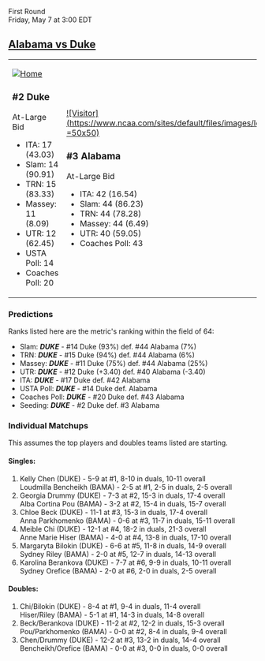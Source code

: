 First Round  
Friday, May 7 at 3:00 EDT
## [Alabama vs Duke](https://www.ncaa.com/game/5833653) 

<table><tr><td>  

[![Home](https://www.ncaa.com/sites/default/files/images/logos/schools/d/duke.70.png)](../index.md)  

### #2 Duke  

At-Large Bid  
- ITA: 17 (43.03)  
- Slam: 14 (90.91)  
- TRN: 15 (83.33)  
- Massey: 11 (8.09)  
- UTR: 12 (62.45)  
- USTA Poll: 14  
- Coaches Poll: 20  

</td><td>  

[![Visitor](https://www.ncaa.com/sites/default/files/images/logos/schools/a/alabama.70.png =50x50)](../index.md)  

### #3 Alabama  

At-Large Bid  
- ITA: 42 (16.54)  
- Slam: 44 (86.23)  
- TRN: 44 (78.28)  
- Massey: 44 (6.49)  
- UTR: 40 (59.05)  
- Coaches Poll: 43  

</td></tr></table>  

### Predictions  

Ranks listed here are the metric's ranking within the field of 64:  
- Slam: ***DUKE*** - #14 Duke (93%) def. #44 Alabama (7%)  
- TRN: ***DUKE*** - #15 Duke (94%) def. #44 Alabama (6%)  
- Massey: ***DUKE*** - #11 Duke (75%) def. #44 Alabama (25%)  
- UTR: ***DUKE*** - #12 Duke (+3.40) def. #40 Alabama (-3.40)  
- ITA: ***DUKE*** - #17 Duke def. #42 Alabama  
- USTA Poll: ***DUKE*** - #14 Duke def. Alabama  
- Coaches Poll: ***DUKE*** - #20 Duke def. #43 Alabama  
- Seeding: ***DUKE*** - #2 Duke def. #3 Alabama  

### Individual Matchups  

This assumes the top players and doubles teams listed are starting.  

#### Singles:  
1. Kelly Chen (DUKE) - 5-9 at #1, 8-10 in duals, 10-11 overall  
   Loudmilla Bencheikh (BAMA) - 2-5 at #1, 2-5 in duals, 2-5 overall
2. Georgia Drummy (DUKE) - 7-3 at #2, 15-3 in duals, 17-4 overall  
   Alba Cortina Pou (BAMA) - 3-2 at #2, 15-4 in duals, 15-7 overall
3. Chloe Beck (DUKE) - 11-1 at #3, 15-3 in duals, 17-4 overall  
   Anna Parkhomenko (BAMA) - 0-6 at #3, 11-7 in duals, 15-11 overall
4. Meible Chi (DUKE) - 12-1 at #4, 18-2 in duals, 21-3 overall  
   Anne Marie Hiser (BAMA) - 4-0 at #4, 13-8 in duals, 17-10 overall
5. Margaryta Bilokin (DUKE) - 6-6 at #5, 11-8 in duals, 14-9 overall  
   Sydney Riley (BAMA) - 2-0 at #5, 12-7 in duals, 14-13 overall
6. Karolina Berankova (DUKE) - 7-7 at #6, 9-9 in duals, 10-11 overall  
   Sydney Orefice (BAMA) - 2-0 at #6, 2-0 in duals, 2-5 overall

#### Doubles:  
1. Chi/Bilokin (DUKE) - 8-4 at #1, 9-4 in duals, 11-4 overall  
   Hiser/Riley (BAMA) - 5-1 at #1, 14-3 in duals, 14-8 overall
2. Beck/Berankova (DUKE) - 11-2 at #2, 12-2 in duals, 15-3 overall  
   Pou/Parkhomenko (BAMA) - 0-0 at #2, 8-4 in duals, 9-4 overall
3. Chen/Drummy (DUKE) - 12-2 at #3, 13-2 in duals, 14-4 overall  
   Bencheikh/Orefice (BAMA) - 0-0 at #3, 0-0 in duals, 0-0 overall